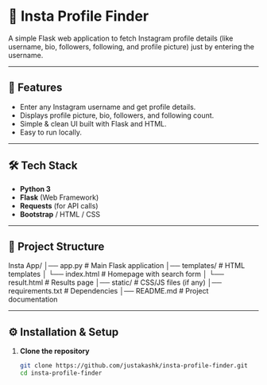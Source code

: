 # 📸 Insta Profile Finder  

A simple Flask web application to fetch Instagram profile details (like username, bio, followers, following, and profile picture) just by entering the username.  

---

## 🚀 Features
- Enter any Instagram username and get profile details.  
- Displays profile picture, bio, followers, and following count.  
- Simple & clean UI built with Flask and HTML.  
- Easy to run locally.  

---

## 🛠️ Tech Stack
- **Python 3**  
- **Flask** (Web Framework)  
- **Requests** (for API calls)  
- **Bootstrap** / HTML / CSS  

---

## 📂 Project Structure
Insta App/
│── app.py # Main Flask application
│── templates/ # HTML templates
│ └── index.html # Homepage with search form
│ └── result.html # Results page
│── static/ # CSS/JS files (if any)
│── requirements.txt # Dependencies
│── README.md # Project documentation



---

## ⚙️ Installation & Setup

1. **Clone the repository**
   ```bash
   git clone https://github.com/justakashk/insta-profile-finder.git
   cd insta-profile-finder

